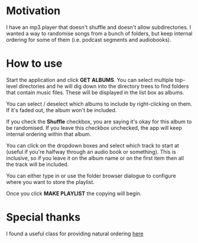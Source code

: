 # Motivation

I have an mp3 player that doesn't shuffle and doesn't allow subdirectories. I wanted a way to randomise 
songs from a bunch of folders, but keep internal ordering for some of them (i.e. podcast segments and audiobooks).

# How to use

Start the application and click **GET ALBUMS**. You can select multiple top-level directories and he will dig down 
into the directory trees to find folders that contain music files. These will be displayed in the list box as albums. 

You can select / deselect which albums to include by right-clicking on them. If it's faded out, the album
won't be included. 

If you check the **Shuffle** checkbox, you are saying it's okay for this album to be 
randomised. If you leave this checkbox unchecked, the app will keep internal ordering within that album.

You can click on the dropdown boxes and select which track to start at (useful if you're halfway through an audio book
or something). This is inclusive, so if you leave it on the album name or on the first item then all the
track will be included. 

You can either type in or use the folder browser dialogue to configure where you want to store the playlist. 

Once you click **MAKE PLAYLIST** the copying will begin. 

# Special thanks

I found a useful class for providing natural ordering [here](https://www.codeproject.com/Articles/22978/Implementing-the-NET-IComparer-interface-to-get-a)
	

